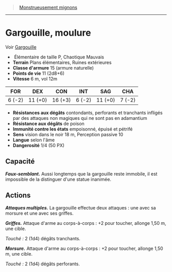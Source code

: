 ﻿> [Monstrueusement mignons](baby_bestiary.md)

---

# Gargouille, moulure

Voir [Gargouille](hd_monsters_gargouille.md)

-  Élémentaire de taille P, Chaotique Mauvais
- **Terrain** Plans élémentaires, Ruines extérieures
- **Classe d'armure** 15 (armure naturelle)
- **Points de vie** 11 (2d8+6)
- **Vitesse** 6 m, vol 12m

|FOR|DEX|CON|INT|SAG|CHA|
|---|---|---|---|---|---|
|6 (-2)|11 (+0)|16 (+3)|6 (-2)|11 (+0)|7 (-2)|

- **Résistances aux dégâts** contondants, perforants et tranchants infligés par des attaques non magiques qui ne sont pas en adamantium
- **Résistance aux dégâts** de poison
- **Immunité contre les états** empoisonné, épuisé et pétrifé
- **Sens** vision dans le noir 18 m, Perception passive 10
- **Langue** selon l'âme
- **Dangerosité** 1/4 (50 PX)

## Capacité

**_Faux-semblant._** Aussi longtemps que la gargouille reste immobile, il est impossible de la distinguer d'une statue inanimée.

## Actions

**_Attaques multiples._** La gargouille effectue deux attaques : une avec sa morsure et une avec ses griffes.

**_Griffes._** Attaque d'arme au corps-à-corps : +2 pour toucher, allonge 1,50 m, une cible.

_Touché :_ 2 (1d4) dégâts tranchants.

**_Morsure._** Attaque d'arme au corps-à-corps : +2 pour toucher, allonge 1,50 m, une cible.

_Touché :_ 2 (1d4) dégâts perforants.

